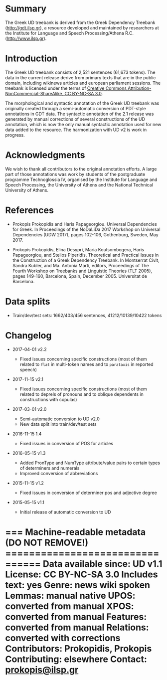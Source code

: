 # Summary

The Greek UD treebank is derived from the Greek Dependency Treebank
(http://gdt.ilsp.gr), a resource developed and maintained by
researchers at the Institute for Language and Speech Processing/Athena
R.C. (http://www.ilsp.gr).

# Introduction

The Greek UD treebank consists of 2,521 sentences (61,673 tokens). The
data in the current release derive from primary texts that are in the
public domain, including wikinews articles and european parliament
sessions. The treebank is licensed under the terms of [Creative
Commons Attribution-NonCommercial-ShareAlike, CC BY-NC-SA
3.0](http://creativecommons.org/licenses/by-nc-sa/3.0/).

The morphological and syntactic annotation of the Greek UD treebank
was originally created through a semi-automatic conversion of
PDT-style annotations in GDT data. The syntactic annotation of the 2.1
release was generated by manual corrections of several constructions
of the UD annotation, which is now the only manual syntactic
annotation used for new data added to the resource. The harmonization
with UD v2 is work in progress.

# Acknowledgments

We wish to thank all contributors to the original annotation
efforts. A large part of those annotations was work by students of the
postgraduate programme Technoglossia IV, organised by the Institute
for Language and Speech Processing, the University of Athens and the
National Technical University of Athens.

# References

* Prokopis Prokopidis and Haris Papageorgiou. Universal Dependencies for Greek. In Proceedings of the NoDaLiDa 2017 Workshop on Universal Dependencies (UDW 2017), pages 102-106, Gothenburg, Sweden, May 2017.

* Prokopis Prokopidis, Elina Desypri, Maria Koutsombogera, Haris Papageorgiou, and Stelios Piperidis. Theoretical and Practical Issues in the Construction of a Greek Dependency Treebank. In Montserrat Civit, Sandra Kubler, and Ma. Antonia Marti, editors, Proceedings of The Fourth Workshop on Treebanks and Linguistic Theories (TLT 2005), pages 149-160, Barcelona, Spain, December 2005. Universitat de Barcelona.

# Data splits

- Train/dev/test sets: 1662/403/456 sentences, 41212/10139/10422 tokens

# Changelog

* 2017-04-01 v2.2
  * Fixed issues concerning specific constructions (most of them related to `flat` in multi-token names and to `parataxis` in reported speech)

* 2017-11-15 v2.1
  * Fixed issues concerning specific constructions (most of them related to deprels of pronouns and to oblique dependents in constructions with copulas)

* 2017-03-01 v2.0
  * Semi-automatic conversion to UD v2.0
  * New data split into train/dev/test sets

* 2016-11-15 1.4
  * Fixed issues in conversion of POS for articles

* 2016-05-15 v1.3
  * Added PronType and NumType attribute/value pairs to certain types of determiners and numerals
  * Improved conversion of abbreviations

* 2015-11-15 v1.2
  * Fixed issues in conversion of determiner pos and adjective degree

* 2015-05-15 v1.1
  * Initial release of automatic conversion to UD

=== Machine-readable metadata (DO NOT REMOVE!) ================================
Data available since: UD v1.1
License: CC BY-NC-SA 3.0
Includes text: yes
Genre: news wiki spoken
Lemmas: manual native
UPOS: converted from manual
XPOS: converted from manual
Features: converted from manual
Relations: converted with corrections
Contributors: Prokopidis, Prokopis
Contributing: elsewhere
Contact: prokopis@ilsp.gr
===============================================================================


